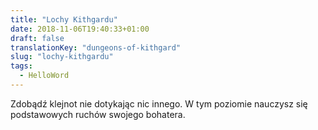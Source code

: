 ```yaml
---
title: "Lochy Kithgardu"
date: 2018-11-06T19:40:33+01:00
draft: false
translationKey: "dungeons-of-kithgard"
slug: "lochy-kithgardu"
tags:
  - HelloWord
---
```



Zdobądź klejnot nie dotykając nic innego. W tym poziomie nauczysz się podstawowych ruchów swojego bohatera.
